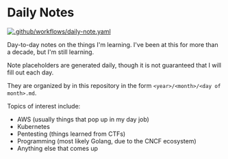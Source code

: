 # Daily Notes

[![.github/workflows/daily-note.yaml](https://github.com/korenyoni/dailynotes/actions/workflows/daily-note.yaml/badge.svg?branch=main&event=schedule)](https://github.com/korenyoni/dailynotes/actions/workflows/daily-note.yaml)

Day-to-day notes on the things I'm learning. I've been at this for more than a decade, but I'm still learning.

Note placeholders are generated daily, though it is not guaranteed that I will fill out each day.

They are organized by in this repository in the form `<year>/<month>/<day of month>.md`.

Topics of interest include:

* AWS (usually things that pop up in my day job)
* Kubernetes
* Pentesting (things learned from CTFs)
* Programming (most likely Golang, due to the CNCF ecosystem)
* Anything else that comes up